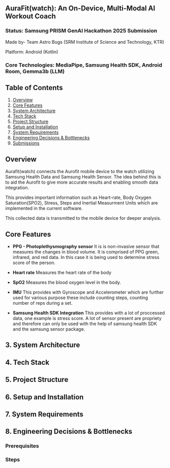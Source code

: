 ## AuraFit(watch): An On-Device, Multi-Modal AI Workout Coach
### Status: Samsung PRISM GenAI Hackathon 2025 Submission
Made by- Team Astro Bugs (SRM Institute of Science and Technology, KTR)

Platform: Android (Kotlin)

### Core Technologies: MediaPipe, Samsung Health SDK, Android Room, Gemma3b (LLM)
## Table of Contents

1. [Overview](#overview)
2. [Core Features](#core-features)
3. [System Architecture](#system-architecture)
4. [Tech Stack](#tech-stack)
5. [Project Structure](#project-structure)
6. [Setup and Installation](#setup-and-installation)
7. [System Requirements](#system-requirements)
8. [Engineering Decisions & Bottlenecks](#engineering-decisions--bottlenecks)
9. [Submissions](#submissions)

## Overview
Aurafit(watch) connects the Aurofit mobile device to the watch utilizing Samsung Health Data and Samsung Health Sensor. The idea behind this is to aid the Aurofit to give more accurate results and enabling smooth data integration.

This provides important information such as Heart-rate, Body Oxygen Saturation(SPO2), Stress, Steps and Inertial Measurment Units which are implemented in the current software.

This collected data is transmitted to the mobile device for deeper analysis. 

## Core Features

- **PPG - Photoplethysmography sensor**
  It is is non-invasive sensor that measures the changes in blood volume. It is comprised of PPG green, infrared, and red data. In this case it is being used to determine stress score of the person.

- **Heart rate**
  Measures the heart rate of the body

- **SpO2**
  Measures the blood oxygen level in the body.

- **IMU**
  This provides with Gyroscope and Accelerometer which are further used for various purpose these include counting steps, counting number of reps during a set.

- **Samsung Health SDK Integration**
  This provides with a lot of proccessed data, one example is stress score. A lot of sensor present are propriety and therefore can only be used with the help of samsung health SDK and the samsung sensor package.

  
## 3. System Architecture

## 4. Tech Stack

## 5. Project Structure

## 6. Setup and Installation

## 7. System Requirements

## 8. Engineering Decisions & Bottlenecks

### Prerequisites

### Steps
